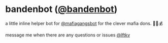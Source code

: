 # bandenbot ([@bandenbot](http://telegram.me/bandenbot))

a little inline helper bot for [@mafiagangsbot](http://telegram.me/mafiagangsbot) for the clever mafia dons. 🔫😎💰

message me when there are any questions or issues [@lftkv](http://telegram.me/lftkv)

